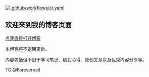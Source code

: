 [![.github/workflows/ci.yaml](https://github.com/growster/growster.github.io/actions/workflows/ci.yaml/badge.svg)](https://github.com/growster/growster.github.io/actions/workflows/ci.yaml)

## 欢迎来到我的博客页面
[点我直接打开博客](https://growster.github.io)

本博客将不定期更新。

内容包括但不限于学习笔记、编程心得、原创文章以及优秀内容分享等。

TG:@Foreverneil
